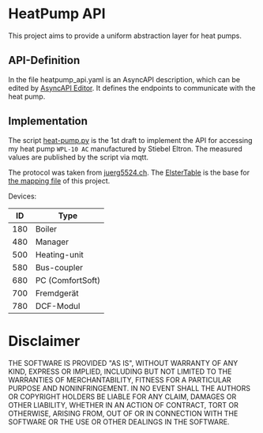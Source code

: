 HeatPump API
===

This project aims to provide a uniform abstraction layer for heat pumps.

API-Definition
---

In the file heatpump_api.yaml is an AsyncAPI description, which can be edited by [AsyncAPI Editor](http://editor.asyncapi.org/).
It defines the endpoints to communicate with the heat pump.

Implementation
---

The script [heat-pump.py](heat-pump.py) is the 1st draft to implement the API for accessing my heat pump `WPL-10 AC` manufactured by Stiebel Eltron.
The measured values are published by the script via mqtt.

The protocol was taken from [juerg5524.ch](http://juerg5524.ch/list_data.php). The [ElsterTable](doc/ElsterTable.inc) 
is the base for [the mapping file](stiebel-eltron.csv) of this project.

Devices:

| ID | Type |
| --- | ---- |
| 180 | Boiler |
| 480 | Manager |
| 500 | Heating-unit |
| 580 | Bus-coupler |
| 680 | PC (ComfortSoft) |
| 700 | Fremdgerät |
| 780 | DCF-Modul |
    
    
Disclaimer
===

THE SOFTWARE IS PROVIDED "AS IS", WITHOUT WARRANTY OF ANY KIND, EXPRESS OR IMPLIED, INCLUDING BUT NOT LIMITED TO THE WARRANTIES OF MERCHANTABILITY, FITNESS FOR A PARTICULAR PURPOSE AND NONINFRINGEMENT. IN NO EVENT SHALL THE AUTHORS OR COPYRIGHT HOLDERS BE LIABLE FOR ANY CLAIM, DAMAGES OR OTHER LIABILITY, WHETHER IN AN ACTION OF CONTRACT, TORT OR OTHERWISE, ARISING FROM, OUT OF OR IN CONNECTION WITH THE SOFTWARE OR THE USE OR OTHER DEALINGS IN THE SOFTWARE.
